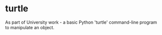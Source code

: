 turtle
======

As part of University work - a basic Python 'turtle' command-line program to manipulate an object.
